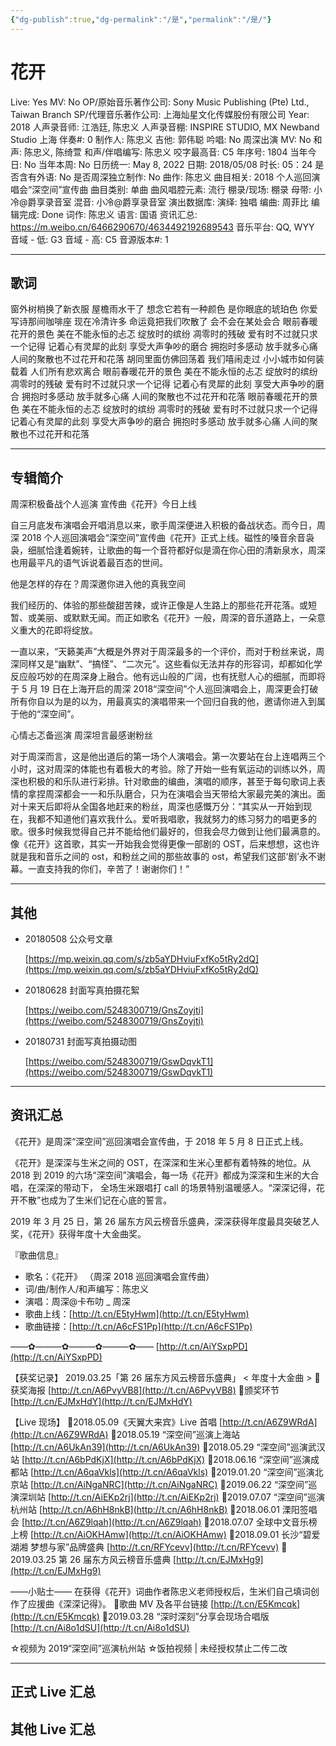 ```yaml
---
{"dg-publish":true,"dg-permalink":"/是","permalink":"/是/"}
---
```



# 花开

Live: Yes
MV: No
OP/原始音乐著作公司: Sony Music Publishing (Pte) Ltd., Taiwan Branch
SP/代理音乐著作公司: 上海灿星文化传媒股份有限公司
Year: 2018
人声录音师: 江浩廷, 陈忠义
人声录音棚: INSPIRE STUDIO, MX Newband Studio 上海
伴奏#: 0
制作人: 陈忠义
吉他: 郭伟聪
吟唱: No
周深出演 MV: No
和声: 陈忠义, 陈绮萱
和声/伴唱编写: 陈忠义
咬字最高音: C5
年序号: 1804
当年今日: No
当年本周: No
日历统一: May 8, 2022
日期: 2018/05/08
时长: 05：24
是否含有外语: No
是否周深独立制作: No
曲作: 陈忠义
曲目相关: 2018 个人巡回演唱会“深空间”宣传曲
曲目类别: 单曲
曲风唱腔元素: 流行
棚录/现场: 棚录
母带: 小冷@爵享录音室
混音: 小冷@爵享录音室
演出数据库:
演绎: 独唱
编曲: 周菲比
编辑完成: Done
词作: 陈忠义
语言: 国语
资讯汇总: https://m.weibo.cn/6466290670/4634492192689543
音乐平台: QQ, WYY
音域 - 低: G3
音域 - 高: C5
音源版本#: 1

---

## 歌词

窗外树梢换了新衣服
屋檐雨水干了
想念它若有一种颜色
是你眼底的琥珀色
你爱写诗那间咖啡座
现在冷清许多
命运竟把我们吹散了
会不会在某处会合
眼前春暖花开的景色
美在不能永恒的忐忑
绽放时的缤纷
凋零时的残破
爱有时不过就只求一个记得
记着心有灵犀的此刻
享受大声争吵的磨合
拥抱时多感动
放手就多心痛
人间的聚散也不过花开和花落
胡同里面仿佛回荡着
我们嘻闹走过
小小城市如何装载着
人们所有悲欢离合
眼前春暖花开的景色
美在不能永恒的忐忑
绽放时的缤纷
凋零时的残破
爱有时不过就只求一个记得
记着心有灵犀的此刻
享受大声争吵的磨合
拥抱时多感动
放手就多心痛
人间的聚散也不过花开和花落
眼前春暖花开的景色
美在不能永恒的忐忑
绽放时的缤纷
凋零时的残破
爱有时不过就只求一个记得
记着心有灵犀的此刻
享受大声争吵的磨合
拥抱时多感动
放手就多心痛
人间的聚散也不过花开和花落

---

## 专辑简介

周深积极备战个人巡演 宣传曲《花开》今日上线

自三月底发布演唱会开唱消息以来，歌手周深便进入积极的备战状态。而今日，周深 2018 个人巡回演唱会“深空间”宣传曲《花开》正式上线。磁性的嗓音余音袅袅，细腻恰逢着婉转，让歌曲的每一个音符都好似是滴在你心田的清新泉水，周深也用最平凡的语气诉说着最百态的世间。

他是怎样的存在？周深邀你进入他的真我空间

我们经历的、体验的那些酸甜苦辣，或许正像是人生路上的那些花开花落。或短暂、或美丽、或默默无闻。而正如歌名《花开》一般，周深的音乐道路上，一朵意义重大的花即将绽放。

一直以来，“天籁美声”大概是外界对于周深最多的一个评价，而对于粉丝来说，周深同样又是“幽默”、“搞怪”、“二次元”。这些看似无法并存的形容词，却都如化学反应般巧妙的在周深身上融合。他有远山般的广阔，也有抚慰人心的细腻，而即将于 5 月 19 日在上海开启的周深 2018“深空间”个人巡回演唱会上，周深更会打破所有你自以为是的以为，用最真实的演唱带来一个回归自我的他，邀请你进入到属于他的“深空间”。

心情忐忑备巡演 周深坦言最感谢粉丝

对于周深而言，这是他出道后的第一场个人演唱会。第一次要站在台上连唱两三个小时，这对周深的体能也有着极大的考验。除了开始一些有氧运动的训练以外，周深也积极的和乐队进行彩排。针对歌曲的编曲，演唱的顺序，甚至于每句歌词上表情的拿捏周深都会一一和乐队磨合，只为在演唱会当天带给大家最完美的演出。面对十来天后即将从全国各地赶来的粉丝，周深也感慨万分：“其实从一开始到现在，我都不知道他们喜欢我什么。爱听我唱歌，我就努力的练习努力的唱更多的歌。很多时候我觉得自己并不能给他们最好的，但我会尽力做到让他们最满意的。像《花开》这首歌，其实一开始我会觉得更像一部剧的 OST，后来想想，这也许就是我和音乐之间的 ost，和粉丝之间的那些故事的 ost，希望我们这部‘剧’永不谢幕。一直支持我的你们，辛苦了！谢谢你们！”

---

## 其他

- 20180508 公众号文章

    [https://mp.weixin.qq.com/s/zb5aYDHviuFxfKo5tRy2dQ](https://mp.weixin.qq.com/s/zb5aYDHviuFxfKo5tRy2dQ)

- 20180628 封面写真拍摄花絮

    [https://weibo.com/5248300719/GnsZoyjti](https://weibo.com/5248300719/GnsZoyjti)

- 20180731 封面写真拍摄动图

    [https://weibo.com/5248300719/GswDqvkT1](https://weibo.com/5248300719/GswDqvkT1)

---

## 资讯汇总

《花开》是周深“深空间”巡回演唱会宣传曲，于 2018 年 5 月 8 日正式上线。

《花开》是深深与生米之间的 OST，在深深和生米心里都有着特殊的地位。从 2018 到 2019 的六场“深空间”演唱会，每一场《花开》都成为深深和生米的大合唱，在深深的带动下， 全场生米跟唱打 call 的场景特别温暖感人。“深深记得，花开不散”也成为了生米们记在心底的誓言。

2019 年 3 月 25 日，第 26 届东方风云榜音乐盛典，深深获得年度最具突破艺人奖，《花开》获得年度十大金曲奖。

『歌曲信息』

- 歌名：《花开》
（周深 2018 巡回演唱会宣传曲）
- 词/曲/制作人/和声编写：陈忠义
- 演唱：周深@卡布叻 _ 周深
- 歌曲上线：[http://t.cn/E5tyHwm](http://t.cn/E5tyHwm)
- 歌曲链接：[http://t.cn/A6cFS1Pp](http://t.cn/A6cFS1Pp)

——✿———✿———✿———✿——
    [http://t.cn/AiYSxpPD](http://t.cn/AiYSxpPD)

【获奖记录】
2019.03.25「第 26 届东方风云榜音乐盛典」
< 年度十大金曲 >
🌷获奖海报 [http://t.cn/A6PvyVB8](http://t.cn/A6PvyVB8)
🌷颁奖环节 [http://t.cn/EJMxHdY](http://t.cn/EJMxHdY)

【Live 现场】
🌷2018.05.09《天翼大来宾》Live 首唱 [http://t.cn/A6Z9WRdA](http://t.cn/A6Z9WRdA)
🌷2018.05.19 “深空间”巡演上海站 [http://t.cn/A6UkAn39](http://t.cn/A6UkAn39)
🌷2018.05.29 “深空间”巡演武汉站 [http://t.cn/A6bPdKjX](http://t.cn/A6bPdKjX)
🌷2018.06.16 “深空间”巡演成都站 [http://t.cn/A6qaVkls](http://t.cn/A6qaVkls)
🌷2019.01.20 “深空间”巡演北京站 [http://t.cn/AiNgaNRC](http://t.cn/AiNgaNRC)
🌷2019.06.22 “深空间”巡演深圳站 [http://t.cn/AiEKp2rj](http://t.cn/AiEKp2rj)
🌷2019.07.07 “深空间”巡演杭州站 [http://t.cn/A6hH8nkB](http://t.cn/A6hH8nkB)
🌷2018.06.01 溧阳签唱会 [http://t.cn/A6Z9lqah](http://t.cn/A6Z9lqah)
🌷2018.07.07 全球中文音乐榜上榜 [http://t.cn/AiOKHAmw](http://t.cn/AiOKHAmw)
🌷2018.09.01 长沙“碧爱湖湘 梦想与家”品牌盛典 [http://t.cn/RFYcevv](http://t.cn/RFYcevv)
🌷2019.03.25 第 26 届东方风云榜音乐盛典 [http://t.cn/EJMxHg9](http://t.cn/EJMxHg9)

——小贴士——
在获得《花开》词曲作者陈忠义老师授权后，生米们自己填词创作了应援曲《深深记得》。
🌷歌曲 MV 及各平台链接 [http://t.cn/E5Kmcqk](http://t.cn/E5Kmcqk)
🌷2019.03.28 “深时深刻”分享会现场合唱版
[http://t.cn/Ai8o1dSU](http://t.cn/Ai8o1dSU)

☆视频为 2019“深空间”巡演杭州站
☆饭拍视频 | 未经授权禁止二传二改

---

## 正式 Live 汇总

## 其他 Live 汇总

